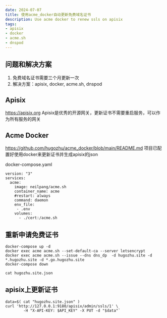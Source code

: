 ```yaml
---
date: 2024-07-07
title: 使用acme_docker自动更新免费域名证书
description: Use acme docker to renew ssls on apisix
tags:
- apisix
- docker
- acme.sh
- dnspod
---
```


## 问题和解决方案
1. 免费域名证书需要三个月更新一次
2. 解决方案：apisix, docker, acme.sh, dnspod

## Apisix
https://apisix.org
Apisix是优秀的开源网关，更新证书不需要重启服务，可以作为所有服务的网关

## Acme Docker
https://github.com/hugozhu/acme_docker/blob/main/README.md
项目已配置好使用docker来更新证书并生成apisix的json

docker-compose.yaml
```
version: "3"
services:
  acme:
    image: neilpang/acme.sh
    container_name: acme
    #restart: always
    command: daemon
    env_file:
     - .env
    volumes:
      - ./cert:/acme.sh
```

## 重新申请免费证书
```
docker-compose up -d
docker exec acme acme.sh --set-default-ca --server letsencrypt
docker exec acme acme.sh --issue --dns dns_dp  -d hugozhu.site -d *.hugozhu.site -d *.go.hugozhu.site
docker-compose down

cat hugozhu.site.json
```

## apisix上更新证书
```
data=$( cat "hugozhu.site.json" )
curl 'http://127.0.0.1:9180/apisix/admin/ssls/1' \
        -H "X-API-KEY: $API_KEY" -X PUT -d "$data"`
```